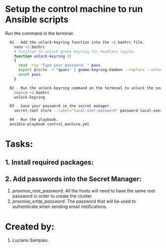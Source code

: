 # Setup the control machine to run Ansible scripts

Run the command in the terminal:
```bash
  01 - Add the unlock-keyring function into the ~/.bashrc file.
    nano ~/.bashrc
    # Function to unlock gnome keyring for headless logins.
    function unlock-keyring ()
    {
      read -rsp "Type your password: " pass
      export $(echo -n "$pass" | gnome-keyring-daemon --replace --unlock --daemonize)
      unset pass
    }

  02 - Run the unlock-keyring command on the terminal to unlock the secret - manager.
    source ~/.bashrc  
    unlock-keyring

  03 - Save your password in the secret manager.
    secret-tool store --label="local-user-password" password local-user-password

  04 - Run the playbook.
  ansible-playbook control_machine.yml
```

# Tasks:

## 1. Install required packages:  

## 2. Add passwords into the Secret Manager:
  1. *proxmox_root_password*. All the hosts will need to have the same root password in order to create the cluster.
  1. *proxmox_smtp_password*. The password that will be used to authenticate when sending email notifications.

# Created by: 

1. Luciano Sampaio.